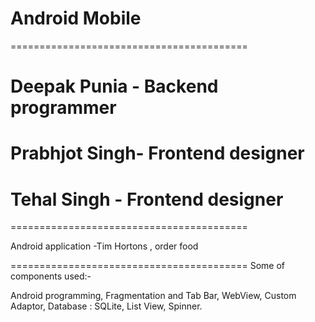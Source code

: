 # Android Mobile
=========================================
#    Deepak Punia  - Backend programmer  #
#    Prabhjot Singh- Frontend designer   #
#    Tehal Singh   - Frontend designer   #
=========================================

Android application
-Tim Hortons , order food

=========================================
 Some of components used:-

 Android programming,
 Fragmentation and Tab Bar,
 WebView,
 Custom Adaptor,
 Database : SQLite,
 List View,
 Spinner.
